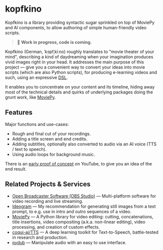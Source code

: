 # kopfkino

Kopfkino is a library providing syntactic sugar sprinkled on top of MoviePy and AI components, to allow authoring of simple human-friendly video scripts.

> 🚧 **Work in progress, code is coming.**

Kopfkino (German, ˈkɔpfˌkiːno) roughly translates to "movie theater of your mind", describing a kind of daydreaming when your imagination produces vivid images right in your head. It addresses the main purpose of this project — give you a convenient way to convert your ideas into movie scripts (which are also Python scripts), for producing e-learning videos and such, using an expressive [DSL](https://en.wikipedia.org/wiki/Domain-specific_language).

It enables you to concentrate on your content and its timeline, hiding away most of the technical details and quirks of underlying packages doing the grunt work, like [MoviePy](https://pypi.org/project/moviepy/).

## Features

Major functions and use-cases:
 * Rough and final cut of your recordings.
 * Adding a title screen and end credits.
 * Adding subtitles, optionally also converted to audio via an AI voice (TTS / text to speech).
 * Using audio loops for background music.

 There is an [early proof of concept](https://youtu.be/ZAGDNwk7Bd8?si=2dRlIfLR_fYQENB9) on YouTube, to give you an idea of the end result.


 ## Related Projects & Services
  * [Open Broadcaster Software (OBS Studio)](https://obsproject.com/) — Multi-platform software for video recording and live streaming.
  * [Ideogram](https://ideogram.ai/) — My recommendation for generating still images from a text prompt, to e.g. use in intro and outro sequences of a video.
  * [MoviePy](https://pypi.org/project/moviepy/) — A Python library for video editing: cutting, concatenations, title insertions, video compositing (a.k.a. non-linear editing), video processing, and creation of custom effects.
  * [coqui-ai/TTS](https://github.com/coqui-ai/TTS) — A deep learning toolkit for Text-to-Speech, battle-tested in research and production.
  * [pydub](https://pypi.org/project/pydub/) — Manipulate audio with an easy to use interface.